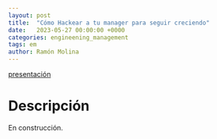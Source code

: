 ```yaml
---
layout: post
title:  "Cómo Hackear a tu manager para seguir creciendo"
date:   2023-05-27 00:00:00 +0000
categories: engineening_management
tags: em
author: Ramón Molina
---
```


[presentación](/assets/pdf/NetcoreConf.pdf)

# Descripción
En construcción.
